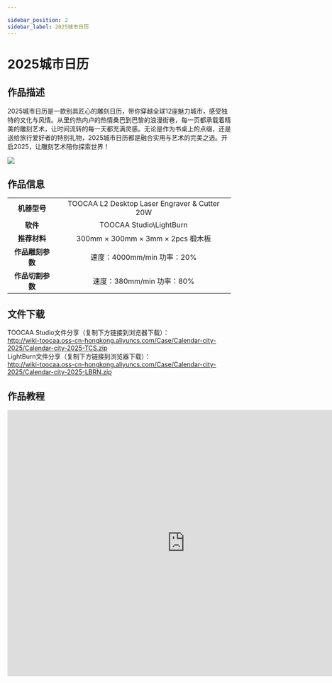 ```yaml
---

sidebar_position: 2
sidebar_label: 2025城市日历
---
```

# 2025城市日历
## 作品描述
2025城市日历是一款别具匠心的雕刻日历，带你穿越全球12座魅力城市，感受独特的文化与风情。从里约热内卢的热情桑巴到巴黎的浪漫街巷，每一页都承载着精美的雕刻艺术，让时间流转的每一天都充满灵感。无论是作为书桌上的点缀，还是送给旅行爱好者的特别礼物，2025城市日历都是融合实用与艺术的完美之选。开启2025，让雕刻艺术陪你探索世界！

![](http://wiki-toocaa.oss-cn-hongkong.aliyuncs.com/Case/Calendar-city-2025/main.png)

## 作品信息
|  |  |  
| :---: | :---: | 
| **机器型号** | TOOCAA L2 Desktop Laser Engraver & Cutter 20W |
| **软件** | TOOCAA Studio\LightBurn |
| **推荐材料** | 300mm × 300mm × 3mm × 2pcs 椴木板 |
| **作品雕刻参数** | 速度：4000mm/min 功率：20% |
| **作品切割参数** | 速度：380mm/min 功率：80% |

## 文件下载
TOOCAA Studio文件分享（复制下方链接到浏览器下载）：<br/>
http://wiki-toocaa.oss-cn-hongkong.aliyuncs.com/Case/Calendar-city-2025/Calendar-city-2025-TCS.zip  <br/>
LightBurn文件分享（复制下方链接到浏览器下载）：<br/>
http://wiki-toocaa.oss-cn-hongkong.aliyuncs.com/Case/Calendar-city-2025/Calendar-city-2025-LBRN.zip  


## 作品教程
<iframe 
    width="800" 
    height="600" 
    src="https://www.youtube.com/shorts/kOYFGWlZsFA" 
    frameborder="0" 
    allow="accelerometer; autoplay; clipboard-write; encrypted-media; gyroscope; picture-in-picture; fullscreen" 
    allowfullscreen>
</iframe>
